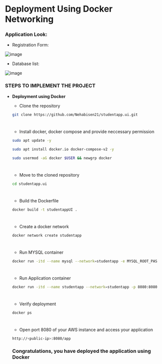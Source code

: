 # Deployment Using Docker Networking

### Application Look:
- Registration Form:

![image](https://github.com/user-attachments/assets/58e841f0-497e-424c-a1bb-444febddd8c8)

- Database list:

![image](https://github.com/user-attachments/assets/bdb9dded-5083-4cdd-9af8-4a1c27019fcc)


### STEPS TO IMPLEMENT THE PROJECT
- **<p id="Docker">Deployment using Docker</p>**
  - Clone the repository
  ```bash
  git clone https://github.com/Nehabisen21/studentapp.ui.git
  ```
  #
  - Install docker, docker compose and provide neccessary permission
  ```bash
  sudo apt update -y

  sudo apt install docker.io docker-compose-v2 -y

  sudo usermod -aG docker $USER && newgrp docker
  ``` 
  #
  - Move to the cloned repository
  ```bash
  cd studentapp.ui
  ```
  #
  - Build the Dockerfile
  ```bash
  docker build -t studentappUI .
  ```
  #
  - Create a docker network
  ```bash
  docker network create studentapp
  ```
  #
  - Run MYSQL container
  ```bash
  docker run -itd --name mysql --network=studentapp -e MYSQL_ROOT_PASSWORD=root -e MYSQL_DATABASE=studentapp -v "$(pwd)/student.sql":/docker-entrypoint-initdb.d/init.sql  mysql
  ```
  #
  - Run Application container
  ```bash
  docker run -itd --name studentapp --network=studentapp -p 8080:8080 studentappUI
  ```
  #
  - Verify deployment
  ```bash
  docker ps
  ```
  # 
  - Open port 8080 of your AWS instance and access your application
  ```bash
  http://<public-ip>:8080/app
  ```
  ### Congratulations, you have deployed the application using Docker 
